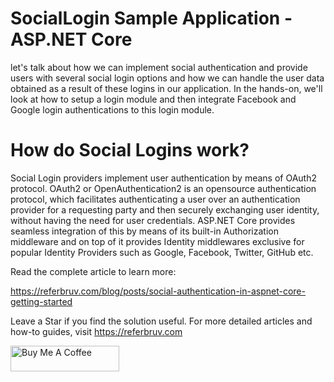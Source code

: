 # SocialLogin Sample Application - ASP.NET Core

let's talk about how we can implement social authentication and provide users with several social login options and how we can handle the user data obtained as a result of these logins in our application. In the hands-on, we'll look at how to setup a login module and then integrate Facebook and Google login authentications to this login module.

# How do Social Logins work?

Social Login providers implement user authentication by means of OAuth2 protocol. OAuth2 or OpenAuthentication2 is an opensource authentication protocol, which facilitates authenticating a user over an authentication provider for a requesting party and then securely exchanging user identity, without having the need for user credentials. ASP.NET Core provides seamless integration of this by means of its built-in Authorization middleware and on top of it provides Identity middlewares exclusive for popular Identity Providers such as Google, Facebook, Twitter, GitHub etc.

Read the complete article to learn more:

https://referbruv.com/blog/posts/social-authentication-in-aspnet-core-getting-started

Leave a Star if you find the solution useful. For more detailed articles and how-to guides, visit https://referbruv.com

<a href="https://www.buymeacoffee.com/referbruv" target="_blank"><img src="https://cdn.buymeacoffee.com/buttons/default-orange.png" alt="Buy Me A Coffee" height="41" width="174"></a>
